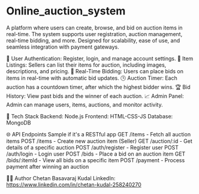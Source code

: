 # Online_auction_system

A platform where users can create, browse, and bid on auction items in real-time. The system supports user registration, auction management, real-time bidding, and more. Designed for scalability, ease of use, and seamless integration with payment gateways.


🔐 User Authentication: Register, login, and manage account settings.
🛒 Item Listings: Sellers can list their items for auction, including images, descriptions, and pricing.
💸 Real-Time Bidding: Users can place bids on items in real-time with automatic bid updates.
🕒 Auction Timer: Each auction has a countdown timer, after which the highest bidder wins.
🏆 Bid History: View past bids and the winner of each auction.
📈 Admin Panel: Admin can manage users, items, auctions, and monitor activity.


🧰 Tech Stack
Backend: Node.js
Frontend: HTML-CSS-JS
Database: MongoDB


🌐 API Endpoints
Sample if it's a RESTful app
GET /items - Fetch all auction items
POST /items - Create new auction item (Seller)
GET /auction/:id - Get details of a specific auction
POST /auth/register - Register user
POST /auth/login - Login user
POST /bids - Place a bid on an auction item
GET /bids/:itemId - View all bids on a specific item
POST /payment - Process payment after winning an auction


🧑‍💻 Author
Chetan Basavaraj Kudal
LinkedIn: https://www.linkedin.com/in/chetan-kudal-258240270
